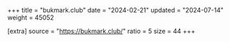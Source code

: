 +++
title = "bukmark.club"
date = "2024-02-21"
updated = "2024-07-14"
weight = 45052

[extra]
source = "https://bukmark.club/"
ratio = 5
size = 44
+++
